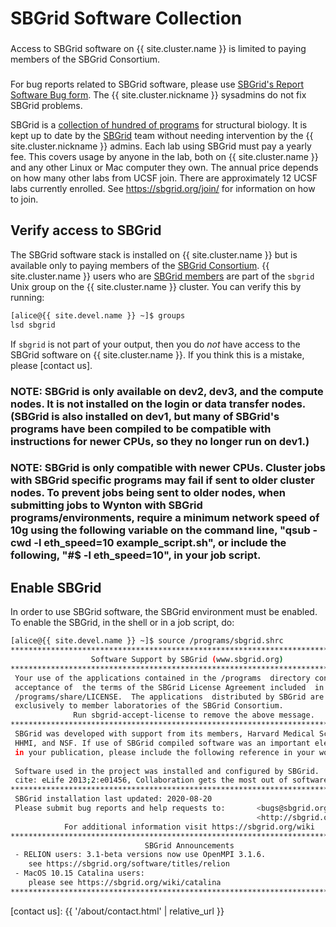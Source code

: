 # SBGrid Software Collection

<div class="alert alert-warning" role="alert" style="margin-top: 3ex">
Access to SBGrid software on {{ site.cluster.name }} is limited to paying members of the SBGrid Consortium.
</div>

<div class="alert alert-warning" role="alert" style="margin-top: 3ex">
For bug reports related to SBGrid software, please use <a href="https://sbgrid.org/help/?tab=bug">SBGrid's Report Software Bug form</a>.  The {{ site.cluster.nickname }} sysadmins do not fix SBGrid problems.
</div>

SBGrid is a [collection of hundred of programs](https://sbgrid.org/software/) for structural biology. It is kept up to date by the [SBGrid] team without needing intervention by the {{ site.cluster.nickname }} admins. Each lab using SBGrid must pay a yearly fee. This covers usage by anyone in the lab, both on {{ site.cluster.name }} and any other Linux or Mac computer they own. The annual price depends on how many other labs from UCSF join. There are approximately 12 UCSF labs currently enrolled. See <https://sbgrid.org/join/> for information on how to join.

## Verify access to SBGrid

The SBGrid software stack is installed on {{ site.cluster.name }} but is available only to paying members of the [SBGrid Consortium](https://sbgrid.org/join/).  {{ site.cluster.name }} users who are [SBGrid members] are part of the `sbgrid` Unix group on the {{ site.cluster.name }} cluster.  You can verify this by running:

<!-- code-block #1 -->
```sh
[alice@{{ site.devel.name }} ~]$ groups
lsd sbgrid
```

If `sbgrid` is not part of your output, then you do _not_ have access to the SBGrid software on {{ site.cluster.name }}.  If you think this is a mistake, please [contact us].

### NOTE: SBGrid is only available on dev2, dev3, and the compute nodes. It is not installed on the login or data transfer nodes. (SBGrid is also installed on dev1, but many of SBGrid's programs have been compiled to be compatible with instructions for newer CPUs, so they no longer run on dev1.)

### NOTE: SBGrid is only compatible with newer CPUs. Cluster jobs with SBGrid specific programs may fail if sent to older cluster nodes. To prevent jobs being sent to older nodes, when submitting jobs to Wynton with SBGrid programs/environments, require a minimum network speed of 10g using the following variable on the command line, "qsub -cwd -l eth_speed=10 example_script.sh", or include the following, "#$ -l eth_speed=10", in your job script.

## Enable SBGrid

In order to use SBGrid software, the SBGrid environment must be enabled.  To enable the SBGrid, in the shell or in a job script, do:

<!-- code-block #2 -->
```sh
[alice@{{ site.devel.name }} ~]$ source /programs/sbgrid.shrc
********************************************************************************
                  Software Support by SBGrid (www.sbgrid.org)
********************************************************************************
 Your use of the applications contained in the /programs  directory constitutes
 acceptance of  the terms of the SBGrid License Agreement included  in the file
 /programs/share/LICENSE.  The applications  distributed by SBGrid are licensed
 exclusively to member laboratories of the SBGrid Consortium.
              Run sbgrid-accept-license to remove the above message.  
********************************************************************************
 SBGrid was developed with support from its members, Harvard Medical School,    
 HHMI, and NSF. If use of SBGrid compiled software was an important element     
 in your publication, please include the following reference in your work:      
                                                                                      
 Software used in the project was installed and configured by SBGrid.                   
 cite: eLife 2013;2:e01456, Collaboration gets the most out of software.                
********************************************************************************
 SBGrid installation last updated: 2020-08-20
 Please submit bug reports and help requests to:       <bugs@sbgrid.org>  or
                                                       <http://sbgrid.org/bugs>
            For additional information visit https://sbgrid.org/wiki
********************************************************************************
                              SBGrid Announcements
 - RELION users: 3.1-beta versions now use OpenMPI 3.1.6. 
    see https://sbgrid.org/software/titles/relion 
 - MacOS 10.15 Catalina users: 
    please see https://sbgrid.org/wiki/catalina 
******************************************************************************** 
```


[SBGrid]: https://sbgrid.org/
[SBGrid members]: https://sbgrid.org/members/order/-institutions/
[contact us]: {{ '/about/contact.html' | relative_url }}

<style>
dt {
  margin-top: 1ex;
}
</style>  
